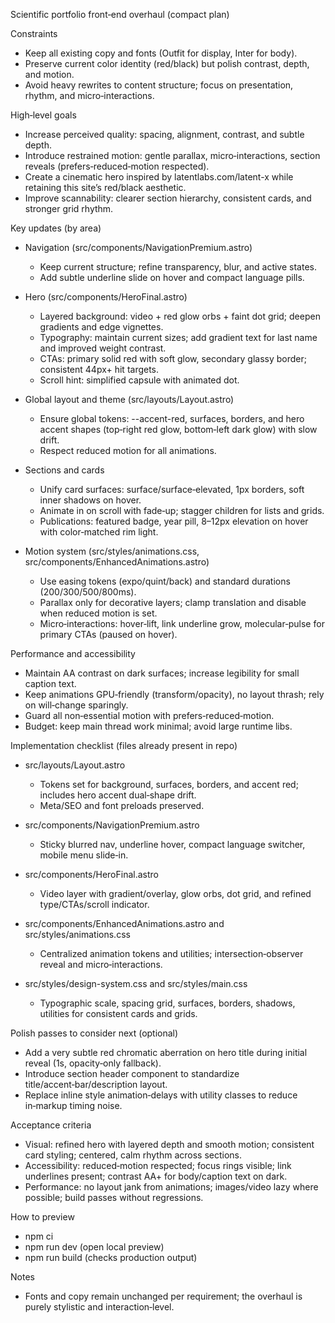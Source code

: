 Scientific portfolio front‑end overhaul (compact plan)

Constraints
- Keep all existing copy and fonts (Outfit for display, Inter for body).
- Preserve current color identity (red/black) but polish contrast, depth, and motion.
- Avoid heavy rewrites to content structure; focus on presentation, rhythm, and micro‑interactions.

High‑level goals
- Increase perceived quality: spacing, alignment, contrast, and subtle depth.
- Introduce restrained motion: gentle parallax, micro‑interactions, section reveals (prefers‑reduced‑motion respected).
- Create a cinematic hero inspired by latentlabs.com/latent-x while retaining this site’s red/black aesthetic.
- Improve scannability: clearer section hierarchy, consistent cards, and stronger grid rhythm.

Key updates (by area)
- Navigation (src/components/NavigationPremium.astro)
  - Keep current structure; refine transparency, blur, and active states.
  - Add subtle underline slide on hover and compact language pills.

- Hero (src/components/HeroFinal.astro)
  - Layered background: video + red glow orbs + faint dot grid; deepen gradients and edge vignettes.
  - Typography: maintain current sizes; add gradient text for last name and improved weight contrast.
  - CTAs: primary solid red with soft glow, secondary glassy border; consistent 44px+ hit targets.
  - Scroll hint: simplified capsule with animated dot.

- Global layout and theme (src/layouts/Layout.astro)
  - Ensure global tokens: --accent-red, surfaces, borders, and hero accent shapes (top‑right red glow, bottom‑left dark glow) with slow drift.
  - Respect reduced motion for all animations.

- Sections and cards
  - Unify card surfaces: surface/surface‑elevated, 1px borders, soft inner shadows on hover.
  - Animate in on scroll with fade‑up; stagger children for lists and grids.
  - Publications: featured badge, year pill, 8–12px elevation on hover with color‑matched rim light.

- Motion system (src/styles/animations.css, src/components/EnhancedAnimations.astro)
  - Use easing tokens (expo/quint/back) and standard durations (200/300/500/800ms).
  - Parallax only for decorative layers; clamp translation and disable when reduced motion is set.
  - Micro‑interactions: hover‑lift, link underline grow, molecular‑pulse for primary CTAs (paused on hover).

Performance and accessibility
- Maintain AA contrast on dark surfaces; increase legibility for small caption text.
- Keep animations GPU‑friendly (transform/opacity), no layout thrash; rely on will‑change sparingly.
- Guard all non‑essential motion with prefers‑reduced‑motion.
- Budget: keep main thread work minimal; avoid large runtime libs.

Implementation checklist (files already present in repo)
- src/layouts/Layout.astro
  - Tokens set for background, surfaces, borders, and accent red; includes hero accent dual‑shape drift.
  - Meta/SEO and font preloads preserved.

- src/components/NavigationPremium.astro
  - Sticky blurred nav, underline hover, compact language switcher, mobile menu slide‑in.

- src/components/HeroFinal.astro
  - Video layer with gradient/overlay, glow orbs, dot grid, and refined type/CTAs/scroll indicator.

- src/components/EnhancedAnimations.astro and src/styles/animations.css
  - Centralized animation tokens and utilities; intersection‑observer reveal and micro‑interactions.

- src/styles/design-system.css and src/styles/main.css
  - Typographic scale, spacing grid, surfaces, borders, shadows, utilities for consistent cards and grids.

Polish passes to consider next (optional)
- Add a very subtle red chromatic aberration on hero title during initial reveal (1s, opacity‑only fallback).
- Introduce section header component to standardize title/accent‑bar/description layout.
- Replace inline style animation‑delays with utility classes to reduce in‑markup timing noise.

Acceptance criteria
- Visual: refined hero with layered depth and smooth motion; consistent card styling; centered, calm rhythm across sections.
- Accessibility: reduced‑motion respected; focus rings visible; link underlines present; contrast AA+ for body/caption text on dark.
- Performance: no layout jank from animations; images/video lazy where possible; build passes without regressions.

How to preview
- npm ci
- npm run dev (open local preview)
- npm run build (checks production output)

Notes
- Fonts and copy remain unchanged per requirement; the overhaul is purely stylistic and interaction‑level.
